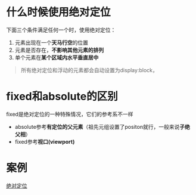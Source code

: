 # 什么时候使用绝对定位

下面三个条件满足任何一个时，使用绝对定位：

1. 元素出现在一个**天马行空**的位置
2. 元素是否存在，**不影响其他元素的排列**
3. 单个元素在**某个区域内水平垂直居中**

> 所有绝对定位和浮动的元素都会自动设置为display:block，

# fixed和absolute的区别

fixed是绝对定位的一种特殊情况，它们的参考系不一样

- absolute参考**有定位的父元素**（祖先元组设置了positon就行，一般来说**子绝父相**）
- fixed参考**视口(viewport)**

# 案例
[绝对定位](https://github.com/forclh/html-css-examples)




